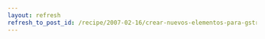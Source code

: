```yaml
---
layout: refresh
refresh_to_post_id: /recipe/2007-02-16/crear-nuevos-elementos-para-gstreamer.html
---
```

